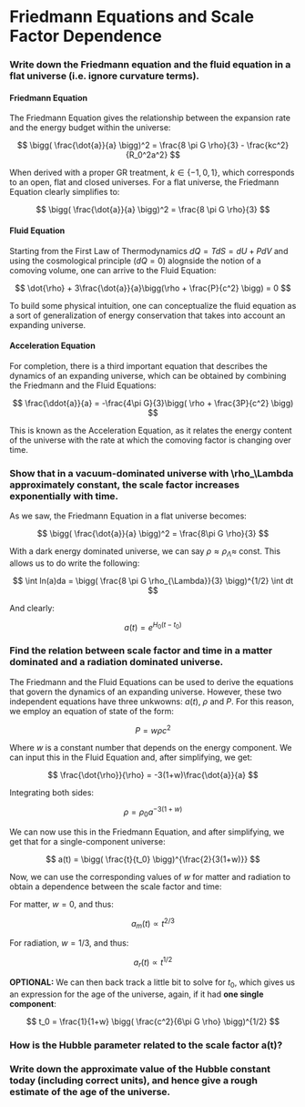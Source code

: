 # Friedmann Equations and Scale Factor Dependence

### Write down the Friedmann equation and the fluid equation in a flat universe (i.e. ignore curvature terms).
#### Friedmann Equation
The Friedmann Equation gives the relationship between the expansion rate and the energy budget within the universe:

$$
\bigg( \frac{\dot{a}}{a} \bigg)^2 = \frac{8 \pi G \rho}{3} - \frac{kc^2}{R_0^2a^2}
$$

When derived with a proper GR treatment, $k \in \{-1,0,1\}$, which corresponds to an open, flat and closed universes. For a flat universe, the Friedmann Equation clearly simplifies to:

$$
\bigg( \frac{\dot{a}}{a} \bigg)^2 = \frac{8 \pi G \rho}{3}
$$

#### Fluid Equation
Starting from the First Law of Thermodynamics $dQ = TdS = dU + PdV$ and using the cosmological principle ($dQ=0$) alognside the notion of a comoving volume, one can arrive to the Fluid Equation:

$$
\dot{\rho} + 3\frac{\dot{a}}{a}\bigg(\rho + \frac{P}{c^2} \bigg) = 0
$$

To build some physical intuition, one can conceptualize the fluid equation as a sort of generalization of energy conservation that takes into account an expanding universe.

#### Acceleration Equation
For completion, there is a third important equation that describes the dynamics of an expanding universe, which can be obtained by combining the Friedmann and the Fluid Equations:

$$
\frac{\ddot{a}}{a} = -\frac{4\pi G}{3}\bigg( \rho + \frac{3P}{c^2} \bigg)
$$

This is known as the Acceleration Equation, as it relates the energy content of the universe with the rate at which the comoving factor is changing over time.

### Show that in a vacuum-dominated universe with \rho_\Lambda approximately  constant, the scale factor increases exponentially with time.
As we saw, the Friedmann Equation in a flat universe becomes:

$$
\bigg( \frac{\dot{a}}{a} \bigg)^2 = \frac{8\pi G \rho}{3}
$$

With a dark energy dominated universe, we can say $\rho \approx \rho_{\Lambda} \approx$ const. This allows us to do write the following:

$$
\int ln(a)da = \bigg( \frac{8 \pi G \rho_{\Lambda}}{3} \bigg)^{1/2} \int dt
$$

And clearly:

$$
a(t) = e^{H_0(t-t_0)}
$$

### Find the relation between scale factor and time in a matter dominated and a radiation dominated universe.
The Friedmann and the Fluid Equations can be used to derive the equations that govern the dynamics of an expanding universe. However, these two independent equations have three unkwowns: $a(t)$, $\rho$ and $P$. For this reason, we employ an equation of state of the form:

$$
P = w\rho c^2
$$

Where $w$ is a constant number that depends on the energy component. We can input this in the Fluid Equation and, after simplifying, we get:

$$
\frac{\dot{\rho}}{\rho} = -3(1+w)\frac{\dot{a}}{a}
$$

Integrating both sides:

$$
\rho = \rho_0a^{-3(1+w)}
$$

We can now use this in the Friedmann Equation, and after simplifying, we get that for a single-component universe:

$$
a(t) = \bigg( \frac{t}{t_0} \bigg)^{\frac{2}{3(1+w)}}
$$

Now, we can use the corresponding values of $w$ for matter and radiation to obtain a dependence between the scale factor and time:

For matter, $w=0$, and thus:

$$
a_m(t) \propto t^{2/3}
$$

For radiation, $w=1/3$, and thus:

$$
a_r(t) \propto t^{1/2}
$$

**OPTIONAL:** We can then back track a little bit to solve for $t_0$, which gives us an expression for the age of the universe, again, if it had **one single component**:

$$
t_0 = \frac{1}{1+w} \bigg( \frac{c^2}{6\pi G \rho} \bigg)^{1/2}
$$

### How is the Hubble parameter related to the scale factor a(t)?


### Write down the approximate value of the Hubble constant today (including correct units), and hence give a rough estimate of the age of the universe.
